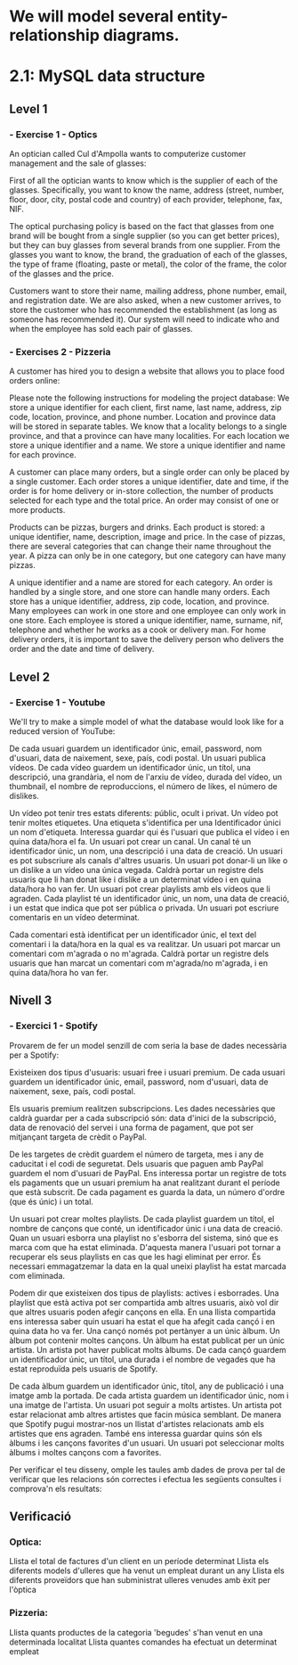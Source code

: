 # We will model several entity-relationship diagrams.
# 2.1: MySQL data structure

## Level 1
### - Exercise 1 - Optics
An optician called Cul d'Ampolla wants to computerize customer management and the sale of glasses:

First of all the optician wants to know which is the supplier of each of the glasses. Specifically, you want to know the name, address (street, number, floor, door, city, postal code and country) of each provider, telephone, fax, NIF.

The optical purchasing policy is based on the fact that glasses from one brand will be bought from a single supplier (so you can get better prices), but they can buy glasses from several brands from one supplier. From the glasses you want to know, the brand, the graduation of each of the glasses, the type of frame (floating, paste or metal), the color of the frame, the color of the glasses and the price.

Customers want to store their name, mailing address, phone number, email, and registration date. We are also asked, when a new customer arrives, to store the customer who has recommended the establishment (as long as someone has recommended it). Our system will need to indicate who and when the employee has sold each pair of glasses.


### - Exercises 2 - Pizzeria
A customer has hired you to design a website that allows you to place food orders online:

Please note the following instructions for modeling the project database: We store a unique identifier for each client, first name, last name, address, zip code, location, province, and phone number. Location and province data will be stored in separate tables. We know that a locality belongs to a single province, and that a province can have many localities. For each location we store a unique identifier and a name. We store a unique identifier and name for each province.

A customer can place many orders, but a single order can only be placed by a single customer. Each order stores a unique identifier, date and time, if the order is for home delivery or in-store collection, the number of products selected for each type and the total price. An order may consist of one or more products.

Products can be pizzas, burgers and drinks. Each product is stored: a unique identifier, name, description, image and price. In the case of pizzas, there are several categories that can change their name throughout the year. A pizza can only be in one category, but one category can have many pizzas.

A unique identifier and a name are stored for each category. An order is handled by a single store, and one store can handle many orders. Each store has a unique identifier, address, zip code, location, and province. Many employees can work in one store and one employee can only work in one store. Each employee is stored a unique identifier, name, surname, nif, telephone and whether he works as a cook or delivery man. For home delivery orders, it is important to save the delivery person who delivers the order and the date and time of delivery.

## Level 2
### - Exercise 1 - Youtube
We'll try to make a simple model of what the database would look like for a reduced version of YouTube:


De cada usuari guardem un identificador únic, email, password, nom d'usuari, data de naixement, sexe, país, codi postal. Un usuari publica vídeos. De cada vídeo guardem un identificador únic, un títol, una descripció, una grandària, el nom de l'arxiu de vídeo, durada del vídeo, un thumbnail, el nombre de reproduccions, el número de likes, el número de dislikes.

Un vídeo pot tenir tres estats diferents: públic, ocult i privat. Un vídeo pot tenir moltes etiquetes. Una etiqueta s'identifica per una Identificador únici un nom d'etiqueta. Interessa guardar qui és l'usuari que publica el vídeo i en quina data/hora el fa. Un usuari pot crear un canal. Un canal té un identificador únic, un nom, una descripció i una data de creació. Un usuari es pot subscriure als canals d'altres usuaris. Un usuari pot donar-li un like o un dislike a un vídeo una única vegada. Caldrà portar un registre dels usuaris que li han donat like i dislike a un determinat vídeo i en quina data/hora ho van fer. Un usuari pot crear playlists amb els vídeos que li agraden. Cada playlist té un identificador únic, un nom, una data de creació, i un estat que indica que pot ser pública o privada. Un usuari pot escriure comentaris en un vídeo determinat.

Cada comentari està identificat per un identificador únic, el text del comentari i la data/hora en la qual es va realitzar. Un usuari pot marcar un comentari com m'agrada o no m'agrada. Caldrà portar un registre dels usuaris que han marcat un comentari com m'agrada/no m'agrada, i en quina data/hora ho van fer.

## Nivell 3
### - Exercici 1 - Spotify
Provarem de fer un model senzill de com seria la base de dades necessària per a Spotify:

Existeixen dos tipus d'usuaris: usuari free i usuari premium. De cada usuari guardem un identificador únic, email, password, nom d'usuari, data de naixement, sexe, país, codi postal.

Els usuaris premium realitzen subscripcions. Les dades necessàries que caldrà guardar per a cada subscripció són: data d'inici de la subscripció, data de renovació del servei i una forma de pagament, que pot ser mitjançant targeta de crèdit o PayPal.

De les targetes de crèdit guardem el número de targeta, mes i any de caducitat i el codi de seguretat. Dels usuaris que paguen amb PayPal guardem el nom d'usuari de PayPal. Ens interessa portar un registre de tots els pagaments que un usuari premium ha anat realitzant durant el període que està subscrit. De cada pagament es guarda la data, un número d'ordre (que és únic) i un total.

Un usuari pot crear moltes playlists. De cada playlist guardem un títol, el nombre de cançons que conté, un identificador únic i una data de creació. Quan un usuari esborra una playlist no s'esborra del sistema, sinó que es marca com que ha estat eliminada. D'aquesta manera l'usuari pot tornar a recuperar els seus playlists en cas que les hagi eliminat per error. És necessari emmagatzemar la data en la qual uneixi playlist ha estat marcada com eliminada.

Podem dir que existeixen dos tipus de playlists: actives i esborrades. Una playlist que està activa pot ser compartida amb altres usuaris, això vol dir que altres usuaris poden afegir cançons en ella. En una llista compartida ens interessa saber quin usuari ha estat el que ha afegit cada cançó i en quina data ho va fer. Una cançó només pot pertànyer a un únic àlbum. Un àlbum pot contenir moltes cançons. Un àlbum ha estat publicat per un únic artista. Un artista pot haver publicat molts àlbums. De cada cançó guardem un identificador únic, un títol, una durada i el nombre de vegades que ha estat reproduïda pels usuaris de Spotify.

De cada àlbum guardem un identificador únic, títol, any de publicació i una imatge amb la portada. De cada artista guardem un identificador únic, nom i una imatge de l'artista. Un usuari pot seguir a molts artistes. Un artista pot estar relacionat amb altres artistes que facin música semblant. De manera que Spotify pugui mostrar-nos un llistat d'artistes relacionats amb els artistes que ens agraden. També ens interessa guardar quins són els àlbums i les cançons favorites d'un usuari. Un usuari pot seleccionar molts àlbums i moltes cançons com a favorites. 

Per verificar el teu disseny, omple les taules amb dades de prova per tal de verificar que les relacions són correctes i efectua les següents consultes i comprova'n els resultats:

## Verificació
### Optica:
Llista el total de factures d'un client en un període determinat
Llista els diferents models d'ulleres que ha venut un empleat durant un any
Llista els diferents proveïdors que han subministrat ulleres venudes amb èxit per l'òptica

### Pizzeria:
Llista quants productes de la categoria 'begudes' s'han venut en una determinada localitat
Llista quantes comandes ha efectuat un determinat empleat
